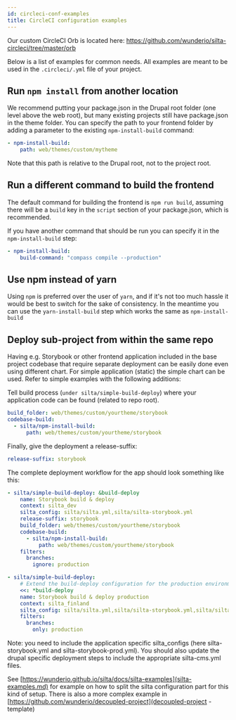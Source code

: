 ```yaml
---
id: circleci-conf-examples
title: CircleCI configuration examples
---
```


Our custom CircleCI Orb is located here: https://github.com/wunderio/silta-circleci/tree/master/orb

Below is a list of examples for common needs.
All examples are meant to be used in the `.circleci/.yml` file of your project.

## Run `npm install` from another location

We recommend putting your package.json in the Drupal root folder (one level above the web root),
but many existing projects still have package.json in the theme folder.
You can specify the path to your frontend folder by adding a parameter to the
existing `npm-install-build` command:

```yaml
- npm-install-build:
    path: web/themes/custom/mytheme
```

Note that this path is relative to the Drupal root, not to the project root.

## Run a different command to build the frontend

The default command for building the frontend is `npm run build`, assuming there will be a `build` key
in the `script` section of your package.json, which is recommended.

If you have another command that should be run you can specify it in the `npm-install-build` step:

```yaml
- npm-install-build:
    build-command: "compass compile --production"
```

## Use npm instead of yarn

Using `npm` is preferred over the user of `yarn`, and if it's not too much hassle it would be best to switch
for the sake of consistency.
In the meantime you can use the `yarn-install-build` step which works the same as `npm-install-build`

## Deploy sub-project from within the same repo

Having e.g. Storybook or other frontend application included in the base project codebase that require 
separate deployment can be easily done even using different chart.
For simple application (static) the simple chart can be used. Refer to simple examples with the following additions:

Tell build process (`under silta/simple-build-deploy`) where your application code can be found (related to repo root).

```yaml
build_folder: web/themes/custom/yourtheme/storybook
codebase-build:
  - silta/npm-install-build:
      path: web/themes/custom/yourtheme/storybook
```

Finally, give the deployment a release-suffix:

```yaml
release-suffix: storybook
```

The complete deployment workflow for the app should look something like this:

```yaml
- silta/simple-build-deploy: &build-deploy
    name: Storybook build & deploy
    context: silta_dev
    silta_config: silta/silta.yml,silta/silta-storybook.yml
    release-suffix: storybook
    build_folder: web/themes/custom/yourtheme/storybook
    codebase-build:
      - silta/npm-install-build:
          path: web/themes/custom/yourtheme/storybook
    filters:
      branches:
        ignore: production

- silta/simple-build-deploy:
    # Extend the build-deploy configuration for the production environment.
    <<: *build-deploy
    name: Storybook build & deploy production
    context: silta_finland
    silta_config: silta/silta.yml,silta/silta-storybook.yml,silta/silta-storybook-prod.yml
    filters:
      branches:
        only: production
```

Note: you need to include the application specific silta_configs (here silta-storybook.yml and silta-storybook-prod.yml). 
You should also update the drupal specific deployment steps to include the appropriate silta-cms.yml files.

See [https://wunderio.github.io/silta/docs/silta-examples](silta-examples.md) for example on how to split the silta configuration part for this kind of setup.
There is also a more complex example in [https://github.com/wunderio/decoupled-project](decoupled-project -template)

